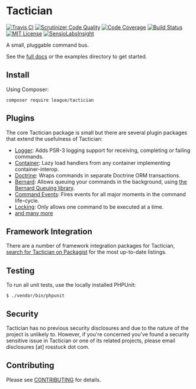 # Tactician

[![Travis CI](https://api.travis-ci.org/Adgoal/tactician.svg?branch=master)](https://travis-ci.org/Adgoal/tactician)
[![Scrutinizer Code Quality](https://scrutinizer-ci.com/g/Adgoal/tactician/badges/quality-score.png?b=master)](https://scrutinizer-ci.com/g/Adgoal/tactician/?branch=master)
[![Code Coverage](https://scrutinizer-ci.com/g/Adgoal/tactician/badges/coverage.png?b=master)](https://scrutinizer-ci.com/g/Adgoal/tactician/?branch=master)
[![Build Status](https://scrutinizer-ci.com/g/Adgoal/tactician/badges/build.png?b=master)](https://scrutinizer-ci.com/g/Adgoal/tactician/build-status/master)
[![MIT License](https://img.shields.io/badge/license-MIT-brightgreen.svg)](https://github.com/thephpleague/tactician/blob/master/LICENSE)
[![SensioLabsInsight](https://insight.sensiolabs.com/projects/54275a78-bc70-4bb3-9ac4-4eee700c6a1c/small.png)](https://insight.sensiolabs.com/projects/54275a78-bc70-4bb3-9ac4-4eee700c6a1c)

A small, pluggable command bus.

See the [full docs](http://tactician.thephpleague.com) or the examples directory to get started.

## Install

Using Composer:

`composer require league/tactician`

## Plugins
The core Tactician package is small but there are several plugin packages that extend the usefulness of Tactician:

- [Logger](https://github.com/thephpleague/tactician-logger): Adds PSR-3 logging support for receiving, completing or failing commands.
- [Container](http://github.com/thephpleague/tactician-container): Lazy load handlers from any container implementing container-interop.
- [Doctrine](https://github.com/thephpleague/tactician-doctrine): Wraps commands in separate Doctrine ORM transactions.
- [Bernard](https://github.com/thephpleague/tactician-bernard): Allows queuing your commands in the background, using [the Bernard Queuing library](https://github.com/bernardphp/bernard).
- [Command Events](https://github.com/thephpleague/tactician-command-events): Fires events for all major moments in the command life-cycle.
- [Locking](http://tactician.thephpleague.com/plugins/locking-middleware/): Only allows one command to be executed at a time.
- [and many more](https://packagist.org/search/?q=tactician)

## Framework Integration
There are a number of framework integration packages for Tactician, [search for Tactician on Packagist](https://packagist.org/search/?q=tactician) for the most up-to-date listings.

## Testing
To run all unit tests, use the locally installed PHPUnit:

~~~
$ ./vendor/bin/phpunit
~~~

## Security
Tactician has no previous security disclosures and due to the nature of the project is unlikely to. However, if you're concerned you've found a security sensitive issue in Tactician or one of its related projects, please email disclosures [at] rosstuck dot com.

## Contributing

Please see [CONTRIBUTING](CONTRIBUTING.md) for details.
